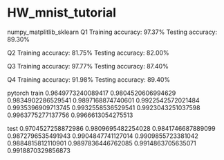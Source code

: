 # HW_mnist_tutorial
numpy_matplitlib_sklearn
Q1
Training accuracy: 97.37%
Testing accuracy: 89.30%

Q2
Training accuracy: 81.75%
Testing accuracy: 82.00%

Q3
Training accuracy: 97.77%
Testing accuracy: 87.40%

Q4
Training accuracy: 91.98%
Testing accuracy: 89.40%


pytorch
train
0.9649773240089417
0.9804520606994629
0.9834902286529541
0.9897168874740601
0.9922542572021484
0.9935396909713745
0.9932558536529541
0.9923043251037598
0.9963775277137756
0.9966613054275513

test
0.9704527258872986
0.9809695482254028
0.9841746687889099
0.9872796535491943
0.9904847741127014
0.9909855723381042
0.9884815812110901
0.9897836446762085
0.9914863705635071
0.9918870329856873
